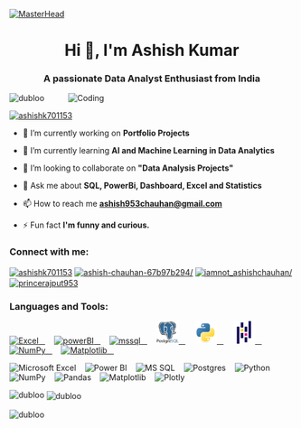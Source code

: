 [![MasterHead](https://camo.githubusercontent.com/069e3ef2850e722ccaef748bf8cdadafeed9fd4a9ee1436daebd7e820f4402a7/68747470733a2f2f666972656261736573746f726167652e676f6f676c65617069732e636f6d2f76302f622f666c6578692d636f64696e672e61707073706f742e636f6d2f6f2f64656d706769372d35323066386435662d363364342d343435332d383832322d6462633134396165323766382e6769663f616c743d6d6564696126746f6b656e3d39316330633762322d393363332d343032392d623031312d316138373033633537333064)](https://www.linkedin.com/in/ashish-chauhan-67b97b294/)
<h1 align="center">Hi 👋, I'm Ashish Kumar</h1>
<h3 align="center">A passionate Data Analyst Enthusiast from India</h3>
<img align="right" alt="Coding" width="400" src="https://cdn.dribbble.com/users/1162077/screenshots/3848914/programmer.gif">


<p align="left"> <img src="https://komarev.com/ghpvc/?username=dubloo&label=Profile%20views&color=0e75b6&style=flat" alt="dubloo" /> </p>

<p align="left"> <a href="https://twitter.com/ashishk701153" target="blank"><img src="https://img.shields.io/twitter/follow/ashishk701153?logo=twitter&style=for-the-badge" alt="ashishk701153" /></a> </p>

- 🔭 I’m currently working on **Portfolio Projects**

- 🌱 I’m currently learning **AI and Machine Learning in Data Analytics**

- 👯 I’m looking to collaborate on **"Data Analysis Projects"**

- 💬 Ask me about **SQL, PowerBi, Dashboard, Excel and Statistics**

- 📫 How to reach me **ashish953chauhan@gmail.com**

- ⚡ Fun fact **I'm funny and curious.**

<h3 align="left">Connect with me:</h3>
<p align="left">
<a href="https://twitter.com/ashishk701153" target="blank"><img align="center" src="https://raw.githubusercontent.com/rahuldkjain/github-profile-readme-generator/master/src/images/icons/Social/twitter.svg" alt="ashishk701153" height="30" width="40" /></a>
<a href="https://linkedin.com/in/ashish-chauhan-67b97b294/" target="blank"><img align="center" src="https://raw.githubusercontent.com/rahuldkjain/github-profile-readme-generator/master/src/images/icons/Social/linked-in-alt.svg" alt="ashish-chauhan-67b97b294/" height="30" width="40" /></a>
<a href="https://instagram.com/iamnot_ashishchauhan/" target="blank"><img align="center" src="https://raw.githubusercontent.com/rahuldkjain/github-profile-readme-generator/master/src/images/icons/Social/instagram.svg" alt="iamnot_ashishchauhan/" height="30" width="40" /></a>
<a href="https://www.hackerrank.com/princerajput953" target="blank"><img align="center" src="https://raw.githubusercontent.com/rahuldkjain/github-profile-readme-generator/master/src/images/icons/Social/hackerrank.svg" alt="princerajput953" height="30" width="40" /></a>
</p>

<h3 align="left">Languages and Tools:</h3>
<p align="left"><a href="https://www.microsoft.com/en-in/microsoft-365/excel" target="_blank" rel="noreferrer"> <img src="https://www.svgrepo.com/show/373589/excel.svg" alt="Excel" width="40" height="40"/> &nbsp;&nbsp;</a>   &nbsp;&nbsp;  
  <a href="https://www.microsoft.com/en-us/power-platform/products/power-bi/desktop" target="_blank" rel="noreferrer"> <img src="https://www.svgrepo.com/show/306593/powerbi.svg" 
alt="powerBI" width="40" height="40"/> &nbsp;&nbsp;</a>   &nbsp;&nbsp;
  <a href="https://www.microsoft.com/en-us/sql-server" target="_blank" rel="noreferrer"> <img src="https://www.svgrepo.com/show/303229/microsoft-sql-server-logo.svg" alt="mssql" width="40" height="40"/> &nbsp;&nbsp;</a>   &nbsp;&nbsp;
   <a href="https://www.postgresql.org" target="_blank" rel="noreferrer"> <img src="https://raw.githubusercontent.com/devicons/devicon/master/icons/postgresql/postgresql-original-wordmark.svg" alt="postgresql" width="40" height="40"/> &nbsp;&nbsp;</a>   &nbsp;&nbsp;
  <a href="https://www.python.org" target="_blank" rel="noreferrer"> <img src="https://raw.githubusercontent.com/devicons/devicon/master/icons/python/python-original.svg" alt="python" width="40" height="40"/> &nbsp;&nbsp;</a>   &nbsp;&nbsp;
  <a href="https://pandas.pydata.org/" target="_blank" rel="noreferrer"> <img src="https://raw.githubusercontent.com/devicons/devicon/2ae2a900d2f041da66e950e4d48052658d850630/icons/pandas/pandas-original.svg" alt="pandas" width="40" height="40"/> &nbsp;&nbsp;</a> &nbsp;&nbsp;
 <a href="https://numpy.org/" target="_blank" rel="noreferrer"> <img src="https://www.svgrepo.com/show/373938/numpy.svg" alt="NumPy" width="40" height="40"/> &nbsp;&nbsp;</a>   &nbsp;&nbsp;
 <a href="https://matplotlib.org/" target="_blank" rel="noreferrer"> <img src="https://matplotlib.org/_static/logo_light.svg" alt="Matplotlib" width="80" height="40"/> &nbsp;&nbsp;</a>    &nbsp;&nbsp;
</p>



![Microsoft Excel](https://img.shields.io/badge/Microsoft%20Excel-%23217346.svg?style=for-the-badge&logo=microsoft-excel&logoColor=white) &nbsp;&nbsp;
![Power BI](https://img.shields.io/badge/Power%20BI-%230F75A8.svg?style=for-the-badge&logo=power-bi&logoColor=yellow) &nbsp;&nbsp;
![MS SQL](https://img.shields.io/badge/MS_sql-%2300000f.svg?style=for-the-badge&logo=mysql&logoColor=white&labelColor=00008B) &nbsp;&nbsp;
![Postgres](https://img.shields.io/badge/postgres-%23316192.svg?style=for-the-badge&logo=postgresql&logoColor=white) &nbsp;&nbsp;
![Python](https://img.shields.io/badge/python-3670A0?style=for-the-badge&logo=python&logoColor=ffdd54) &nbsp;&nbsp;
![NumPy](https://img.shields.io/badge/numpy-%23013243.svg?style=for-the-badge&logo=numpy&logoColor=white) &nbsp;&nbsp;
![Pandas](https://img.shields.io/badge/pandas-%23150458.svg?style=for-the-badge&logo=pandas&logoColor=white) &nbsp;&nbsp;
![Matplotlib](https://img.shields.io/badge/Matplotlib-%23ffffff.svg?style=for-the-badge&logo=Matplotlib&logoColor=black) &nbsp;&nbsp;
![Plotly](https://img.shields.io/badge/Plotly-%233F4F75.svg?style=for-the-badge&logo=plotly&logoColor=white)

<p><img align="left" src="https://github-readme-stats.vercel.app/api/top-langs?username=dubloo&show_icons=true&locale=en&layout=compact" alt="dubloo" /></p>

<p>&nbsp;<img align="center" src="https://github-readme-stats.vercel.app/api?username=dubloo&show_icons=true&locale=en" alt="dubloo" /></p>

<p><img align="center" src="https://github-readme-streak-stats.herokuapp.com/?user=dubloo&" alt="dubloo" /></p>
